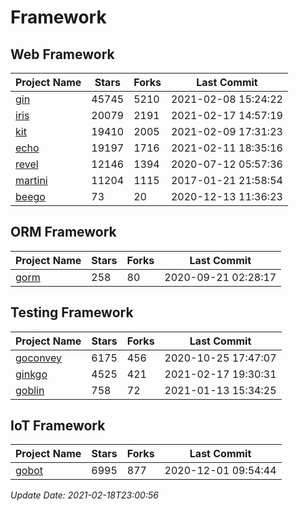 # Framework

## Web Framework
| Project Name | Stars | Forks | Last Commit |
| ------------ | ----- | ----- | ----------- |
| [gin](https://github.com/gin-gonic/gin) | 45745 | 5210 | 2021-02-08 15:24:22 |
| [iris](https://github.com/kataras/iris) | 20079 | 2191 | 2021-02-17 14:57:19 |
| [kit](https://github.com/go-kit/kit) | 19410 | 2005 | 2021-02-09 17:31:23 |
| [echo](https://github.com/labstack/echo) | 19197 | 1716 | 2021-02-11 18:35:16 |
| [revel](https://github.com/revel/revel) | 12146 | 1394 | 2020-07-12 05:57:36 |
| [martini](https://github.com/go-martini/martini) | 11204 | 1115 | 2017-01-21 21:58:54 |
| [beego](https://github.com/astaxie/beego) | 73 | 20 | 2020-12-13 11:36:23 |

## ORM Framework
| Project Name | Stars | Forks | Last Commit |
| ------------ | ----- | ----- | ----------- |
| [gorm](https://github.com/jinzhu/gorm) | 258 | 80 | 2020-09-21 02:28:17 |

## Testing Framework
| Project Name | Stars | Forks | Last Commit |
| ------------ | ----- | ----- | ----------- |
| [goconvey](https://github.com/smartystreets/goconvey) | 6175 | 456 | 2020-10-25 17:47:07 |
| [ginkgo](https://github.com/onsi/ginkgo) | 4525 | 421 | 2021-02-17 19:30:31 |
| [goblin](https://github.com/franela/goblin) | 758 | 72 | 2021-01-13 15:34:25 |

## IoT Framework
| Project Name | Stars | Forks | Last Commit |
| ------------ | ----- | ----- | ----------- |
| [gobot](https://github.com/hybridgroup/gobot) | 6995 | 877 | 2020-12-01 09:54:44 |

*Update Date: 2021-02-18T23:00:56*